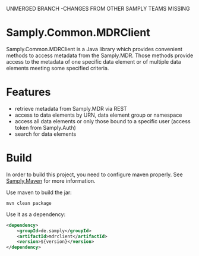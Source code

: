 UNMERGED BRANCH -CHANGES FROM OTHER SAMPLY TEAMS MISSING
# Samply.Common.MDRClient

Samply.Common.MDRClient is a Java library which provides convenient methods
to access metadata from the Samply.MDR. Those  methods provide access to
the metadata of one specific data element or of multiple data elements meeting
some specified criteria.

# Features

- retrieve metadata from Samply.MDR via REST
- access to data elements by URN, data element group or namespace
- access all data elements or only those bound to a specific user (access token
  from Samply.Auth)
- search for data elements

# Build

In order to build this project, you need to configure maven properly.  See
[Samply.Maven](https://bitbucket.org/medinfo_mainz/samply.maven) for more
information.

Use maven to build the jar:

``` 
mvn clean package
```

Use it as a dependency:

```xml
<dependency>
    <groupId>de.samply</groupId>
    <artifactId>mdrclient</artifactId>
    <version>${version}</version>
</dependency>
```

